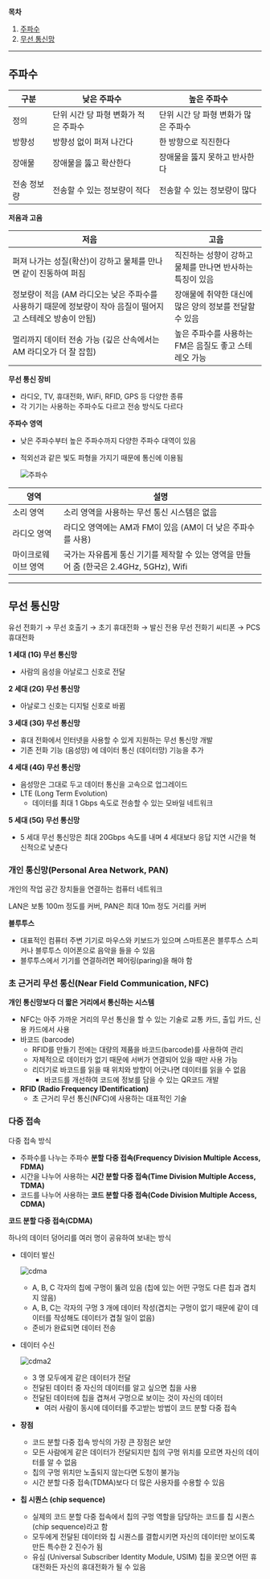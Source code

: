 **목차**

1. [주파수](#주파수)
2. [무선 통신망](#무선-통신망)

---

## 주파수

| 구분        | 낮은 주파수                          | 높은 주파수                          |
| ----------- | ------------------------------------ | ------------------------------------ |
| 정의        | 단위 시간 당 파형 변화가 적은 주파수 | 단위 시간 당 파형 변화가 많은 주파수 |
| 방향성      | 방향성 없이 퍼져 나간다              | 한 방향으로 직진한다                 |
| 장애물      | 장애물을 뚫고 확산한다               | 장애물을 뚫지 못하고 반사한다        |
| 전송 정보량 | 전송할 수 있는 정보량이 적다         | 전송할 수 있는 정보량이 많다         |

**저음과 고음**

| 저음                                                         | 고음                                                      |
| ------------------------------------------------------------ | --------------------------------------------------------- |
| 퍼져 나가는 성질(확산)이 강하고 물체를 만나면 같이 진동하여 퍼짐 | 직진하는 성향이 강하고 물체를 만나면 반사하는 특징이 있음 |
| 정보량이 적음 (AM 라디오는 낮은 주파수를 사용하기 때문에 정보량이 작아 음질이 떨어지고 스테레오 방송이 안됨) | 장애물에 취약한 대신에 많은 양의 정보를 전달할 수 있음    |
| 멀리까지 데이터 전송 가능 (깊은 산속에서는 AM 라디오가 더 잘 잡힘) | 높은 주파수를 사용하는 FM은 음질도 좋고 스테레오 가능     |

**무선 통신 장비**

* 라디오, TV, 휴대전화, WiFi, RFID, GPS 등 다양한 종류
* 각 기기는 사용하는 주파수도 다르고 전송 방식도 다르다

**주파수 영역**

* 낮은 주파수부터 높은 주파수까지 다양한 주파수 대역이 있음

* 적외선과 같은 빛도 파형을 가지기 때문에 통신에 이용됨

  ![주파수](./03_Wifi_Mobile.assets/area.png)

  

| 영역                | 설명                                                         |
| ------------------- | ------------------------------------------------------------ |
| 소리 영역           | 소리 영역을 사용하는 무선 통신 시스템은 없음                 |
| 라디오 영역         | 라디오 영역에는 AM과 FM이 있음 (AM이 더 낮은 주파수를 사용)  |
| 마이크로웨이브 영역 | 국가는 자유롭게 통신 기기를 제작할 수 있는 영역을 만들어 줌 (한국은 2.4GHz, 5GHz), Wifi |

---

## 무선 통신망

유선 전화기 &rarr; 무선 호출기 &rarr; 초기 휴대전화 &rarr; 발신 전용 무선 전화기 씨티폰 &rarr; PCS 휴대전화

**1 세대 (1G) 무선 통신망**

* 사람의 음성을 아날로그 신호로 전달

**2 세대 (2G) 무선 통신망**

* 아날로그 신호는 디지털 신호로 바뀜

**3 세대 (3G) 무선 통신망**

* 휴대 전화에서 인터넷을 사용할 수 있게 지원하는 무선 통신망 개발
* 기존 전화 기능 (음성망) 에 데이터 통신 (데이터망) 기능을 추가

**4 세대 (4G) 무선 통신망**

* 음성망은 그대로 두고 데이터 통신을 고속으로 업그레이드
* LTE (Long Term Evolution)
  * 데이터를 최대 1 Gbps 속도로 전송할 수 있는 모바일 네트워크

**5 세대 (5G) 무선 통신망**

* 5 세대 무선 통신망은 최대 20Gbps 속도를 내며 4 세대보다 응답 지연 시간을 혁신적으로 낮춘다



### 개인 통신망(Personal Area Network, PAN)

개인의 작업 공간 장치들을 연결하는 컴퓨터 네트워크

LAN은 보통 100m 정도를 커버, PAN은 최대 10m 정도 거리를 커버

**블루투스**

* 대표적인 컴퓨터 주변 기기로 마우스와 키보드가 있으며 스마트폰은 블루투스 스피커나 블루투스 이어폰으로 음악을 들을 수 있음
* 블루투스에서 기기를 연결하려면 페어링(paring)을 해야 함



### 초 근거리 무선 통신(Near Field Communication, NFC)

**개인 통신망보다 더 짧은 거리에서 통신하는 시스템**

* NFC는 아주 가까운 거리의 무선 통신을 할 수 있는 기술로 교통 카드, 출입 카드, 신용 카드에서 사용 
* 바코드 (barcode)
  * RFID를 만들기 전에는 대량의 제품을 바코드(barcode)를 사용하여 관리
  * 자체적으로 데이터가 없기 때문에 서버가 연결되어 있을 때만 사용 가능
  * 리더기로 바코드를 읽을 때 위치와 방향이 어긋나면 데이터를 읽을 수 없음
    * 바코드를 개선하여 코드에 정보를 담을 수 있는 QR코드 개발
* **RFID (Radio Frequency IDentification)**
  - 초 근거리 무선 통신(NFC)에 사용하는 대표적인 기술



### 다중 접속

다중 접속 방식
- 주파수를 나누는 주파수 **분할 다중 접속(Frequency Division Multiple Access, FDMA)**
- 시간을 나누어 사용하는 **시간 분할 다중 접속(Time Division Multiple Access, TDMA)**
- 코드를 나누어 사용하는 **코드 분할 다중 접속(Code Division Multiple Access, CDMA)**

**코드 분할 다중 접속(CDMA)**

하나의 데이터 덩어리를 여러 명이 공유하여 보내는 방식

* 데이터 발신

  ![cdma](./03_Wifi_Mobile.assets/cdma.png)

  * A, B, C 각자의 칩에 구멍이 뚫려 있음 (칩에 있는 어떤 구멍도 다른 칩과 겹치지 않음)
  * A, B, C는 각자의 구멍 3 개에 데이터 작성(겹치는 구멍이 없기 때문에 같이 데이터를 작성해도 데이터가 겹칠 일이 없음)
  * 준비가 완료되면 데이터 전송

* 데이터 수신

  ![cdma2](./03_Wifi_Mobile.assets/cdma2.png)

  * 3 명 모두에게 같은 데이터가 전달
  * 전달된 데이터 중 자신의 데이터를 알고 싶으면 칩을 사용
  * 전달된 데이터에 칩을 겹쳐서 구멍으로 보이는 것이 자신의 데이터
    * 여러 사람이 동시에 데이터를 주고받는 방법이 코드 분할 다중 접속

* **장점**
  * 코드 분할 다중 접속 방식의 가장 큰 장점은 보안
  * 모든 사람에게 같은 데이터가 전달되지만 칩의 구멍 위치를 모르면 자신의 데이터를 알 수 없음
  * 칩의 구멍 위치만 노출되지 않는다면 도청이 불가능
  * 시간 분할 다중 접속(TDMA)보다 더 많은 사용자를 수용할 수 있음
* **칩 시퀀스 (chip sequence)**
  * 실제의 코드 분할 다중 접속에서 칩의 구멍 역할을 담당하는 코드를 칩 시퀀스(chip sequence)라고 함
  * 모두에게 전달된 데이터와 칩 시퀀스를 결합시키면 자신의 데이터만 보이도록 만든 특수한 2 진수가 됨
  * 유심 (Universal Subscriber Identity Module, USIM) 칩을 꽂으면 어떤 휴대전화든 자신의 휴대전화가 될 수 있음